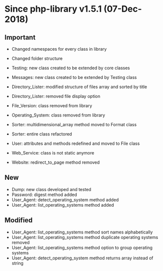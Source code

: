 Since php-library v1.5.1 (07-Dec-2018)
=======

Important
----------------

* Changed namespaces for every class in library
* Changed folder structure
* Testing: new class created to be extended by core classes
* Messages: new class created to be extended by Testing class

* Directory_Lister: modified structure of files array and sorted by title
* Directory_Lister: removed file display option
* File_Version: class removed from library
* Operating_System: class removed from library
* Sorter: multidimensional_array method moved to Format class
* Sorter: entire class refactored
* User: attributes and methods redefined and moved to File class
* Web_Service: class is not static anymore
* Website: redirect_to_page method removed

New
----------------

* Dump: new class developed and tested
* Password: digest method added
* User_Agent: detect_operating_system method added
* User_Agent: list_operating_systems method added

Modified
----------------

* User_Agent: list_operating_systems method sort names alphabetically
* User_Agent: list_operating_systems method duplicate operating systems removed
* User_Agent: list_operating_systems method option to group operating systems
* User_Agent: detect_operating_system method returns array instead of string

